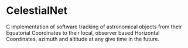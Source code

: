 # CelestialNet
C implementation of software tracking of astronomical objects from their Equatorial Coordinates to their local, observer based Horizontal Coordinates, azimuth and altitude at any give time in the future.
